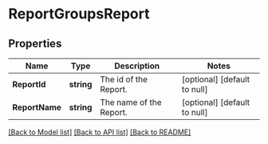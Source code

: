# ReportGroupsReport

## Properties
Name | Type | Description | Notes
------------ | ------------- | ------------- | -------------
**ReportId** | **string** | The id of the Report. | [optional] [default to null]
**ReportName** | **string** | The name of the Report. | [optional] [default to null]

[[Back to Model list]](../README.md#documentation-for-models) [[Back to API list]](../README.md#documentation-for-api-endpoints) [[Back to README]](../README.md)

